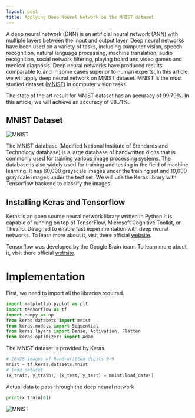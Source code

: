 ```yaml
---
layout: post
title: Applying Deep Neural Network on the MNIST dataset
---
```


A deep neural network (DNN) is an artificial neural network (ANN) with multiple layers between the input and output layer. Deep neural
networks have been used on a variety of tasks, including computer vision, speech recognition, natural language processing, machine 
translation, audio recognition, social network filtering, playing board and video games and medical diagnosis. Deep neural networks 
have produced results comparable to and in some cases superior to human experts. In this article we will apply deep neural network on 
MNIST dataset. MNIST is the most studied dataset (<a href='https://yann.lecun.com/exdb/mnist/' target="_blank">MNIST</a>) in computer 
vision tasks.

The state of the art result for MNIST dataset has an accuracy of 99.79%. In this article, we will achieve an accuracy of 98.71%.

## MNIST Dataset
![MNIST](https://raw.githubusercontent.com/ZainAmin/zainamin.github.io/master/images/mnistimage.png "MNIST")

The MNIST database (Modified National Institute of Standards and Technology database) is a large database of handwritten digits that is commonly used for training various image processing systems. The database is also widely used for training and testing in the field of machine learning. It has 60,000 grayscale images under the training set and 10,000 grayscale images under the test set. We will use the Keras library with Tensorflow backend to classify the images.

## Installing Keras and Tensorflow

Keras is an open source neural network library written in Python.It is capable of running on top of TensorFlow, Microsoft Cognitive Toolkit, or Theano. Designed to enable fast experimentation with deep neural networks. To learn more about it, visit there official <a href="https://www.tensorflow.org/">website</a>.

Tensorflow was developed by the Google Brain team. To learn more about it, visit there official <a href="https://www.tensorflow.org/">website</a>.

# Implementation

First, we need to import all the libraries required.

```python
import matplotlib.pyplot as plt
import tensorflow as tf
import numpy as np
from keras.datasets import mnist
from keras.models import Sequential
from keras.layers import Dense, Activation, Flatten
from keras.optimizers import Adam
```

The MNIST dataset is provided by Keras.

```python
# 28x28 images of hand-written digits 0-9
mnist = tf.keras.datasets.mnist
# load dataset
(x_train, y_train), (x_test, y_test) = mnist.load_data()
```
Actual data to pass through the deep neural network

```python
print(x_train[0])
```
![MNIST](https://raw.githubusercontent.com/ZainAmin/zainamin.github.io/master/images/imagepixeldata.PNG "MNIST")

